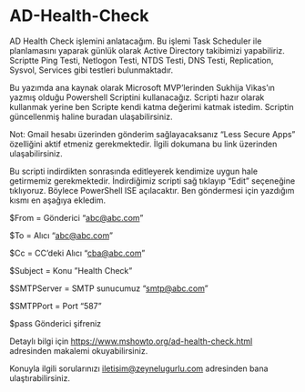 # AD-Health-Check

AD Health Check işlemini anlatacağım. Bu işlemi Task Scheduler ile planlamasını yaparak günlük olarak Active Directory takibimizi yapabiliriz. Scriptte Ping Testi, Netlogon Testi, NTDS Testi, DNS Testi, Replication, Sysvol, Services gibi testleri bulunmaktadır.

Bu yazımda ana kaynak olarak Microsoft MVP’lerinden Sukhija Vikas’ın yazmış olduğu Powershell Scriptini kullanacağız. Scripti hazır olarak kullanmak yerine ben Scripte kendi katma değerimi katmak istedim. Scriptin güncellenmiş haline buradan ulaşabilirsiniz. 

Not: Gmail hesabı üzerinden gönderim sağlayacaksanız “Less Secure Apps” özelliğini aktif etmeniz gerekmektedir. İlgili dokumana bu link üzerinden ulaşabilirsiniz.

Bu scripti indirdikten sonrasında editleyerek kendimize uygun hale getirmemiz gerekmektedir.
İndirdiğimiz scripti sağ tıklayıp “Edit” seçeneğine tıklıyoruz. Böylece PowerShell ISE açılacaktır. Ben göndermesi için yazdığım kısmı en aşağıya ekledim.

$From = Gönderici “abc@abc.com”

$To = Alıcı “abc@abc.com”

$Cc = CC’deki Alıcı “cba@abc.com”

$Subject = Konu ”Health Check”

$SMTPServer = SMTP sunucumuz “smtp@abc.com”

$SMTPPort = Port “587”

$pass Gönderici şifreniz



 Detaylı bilgi için https://www.mshowto.org/ad-health-check.html adresinden makalemi okuyabilirsiniz.

 Konuyla ilgili sorularınızı iletisim@zeynelugurlu.com adresinden bana ulaştırabilirsiniz.
